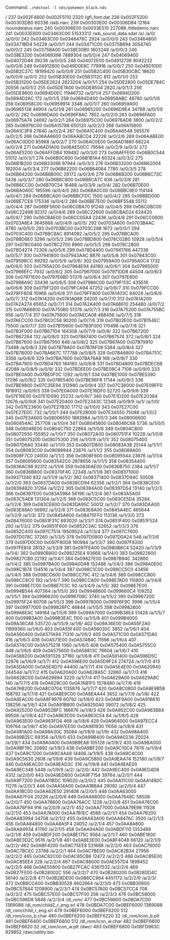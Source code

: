 Command: `./ndstool -l nds/pokemon_black.nds`

/
  237 0x002F4800 0x002F5110      2320 /gfl_font.dat
  238 0x002F5200 0x00303DB0     60336 /skb.narc
  239 0x00303E00 0x00306D84     12164 /soundstatus.narc
  240 0x00306E00 0x0033E510    227088 /titledemo.narc
  241 0x0033E600 0x03463C00  51533312 /wb_sound_data.sdat
/a/
/a/0/
/a/0/0/
  242 0x03463C00 0x0346476C      2924 /a/0/0/0
  243 0x03464800 0x03471BD4     54228 /a/0/0/1
  244 0x03471C00 0x0375B894   3054740 /a/0/0/2
  245 0x0375BA00 0x038E30B0   1603248 /a/0/0/3
  246 0x038E3200 0x04069398   7889304 /a/0/0/4
  247 0x04069400 0x04072D44     39236 /a/0/0/5
  248 0x04072E00 0x04912738   9042232 /a/0/0/6
  249 0x04912800 0x049D0E8C    779916 /a/0/0/7
  250 0x049D1000 0x05B2C37C  18199420 /a/0/0/8
  251 0x05B2C400 0x05B30CBC     18620 /a/0/0/9
/a/0/1/
  252 0x05B30E00 0x05B3112C       812 /a/0/1/0
  253 0x05B31200 0x05DE2624   2823204 /a/0/1/1
  254 0x05DE2800 0x05DE784C     20556 /a/0/1/2
  255 0x05DE7A00 0x05DE8504      2820 /a/0/1/3
  256 0x05DE8600 0x0694D0EC  11946732 /a/0/1/4
  257 0x0694D200 0x0694D2AC       172 /a/0/1/5
  258 0x0694D400 0x06958ABC     46780 /a/0/1/6
  259 0x06958C00 0x06959914      3348 /a/0/1/7
  260 0x06959A00 0x06965138     46904 /a/0/1/8
  261 0x06965200 0x0696D9E4     34788 /a/0/1/9
/a/0/2/
  262 0x0696DA00 0x0696F8AC      7852 /a/0/2/0
  263 0x0696FA00 0x06975A74     24692 /a/0/2/1
  264 0x06975C00 0x06976AD8      3800 /a/0/2/2
  265 0x06976C00 0x06A15788    650120 /a/0/2/3
  266 0x06A15800 0x06A1C3F8     27640 /a/0/2/4
  267 0x06A1C400 0x06AA6548    565576 /a/0/2/5
  268 0x06AA6600 0x06AABCD4     22228 /a/0/2/6
  269 0x06AABE00 0x06AC0DD0     85968 /a/0/2/7
  270 0x06AC0E00 0x06AD1880     68224 /a/0/2/8
  271 0x06AD1A00 0x06AE50CC     79564 /a/0/2/9
/a/0/3/
  272 0x06AE5200 0x06AFFDB4    109492 /a/0/3/0
  273 0x06AFFE00 0x06B0C544     51012 /a/0/3/1
  274 0x06B0C600 0x06B1B1A4     60324 /a/0/3/2
  275 0x06B1B200 0x06B33098     97944 /a/0/3/3
  276 0x06B33200 0x06B62004    192004 /a/0/3/4
  277 0x06B62200 0x06B64064      7780 /a/0/3/5
  278 0x06B64200 0x06B6B00C     28172 /a/0/3/6
  279 0x06B6B200 0x06B6C73C      5436 /a/0/3/7
  280 0x06B6C800 0x06B6CA7C       636 /a/0/3/8
  281 0x06B6CC00 0x06B70C54     16468 /a/0/3/9
/a/0/4/
  282 0x06B70E00 0x06BA0A0C    195596 /a/0/4/0
  283 0x06BA0C00 0x06BBC9E0    114144 /a/0/4/1
  284 0x06BBCA00 0x06BBCFDC      1500 /a/0/4/2
  285 0x06BBD000 0x06BE7CE8    175336 /a/0/4/3
  286 0x06BE7E00 0x06BF5548     55112 /a/0/4/4
  287 0x06BF5600 0x06C0BA70     91248 /a/0/4/5
  288 0x06C0BC00 0x06C22498     92312 /a/0/4/6
  289 0x06C22600 0x06CBAD24    624420 /a/0/4/7
  290 0x06CBAE00 0x06CC05A4     22436 /a/0/4/8
  291 0x06CC0600 0x0703A6E4   3645668 /a/0/4/9
/a/0/5/
  292 0x0703A800 0x0703BAAC      4780 /a/0/5/0
  293 0x0703BC00 0x0703C288      1672 /a/0/5/1
  294 0x0703C400 0x078BC8AC   8914092 /a/0/5/2
  295 0x078BCA00 0x078BD6E0      3296 /a/0/5/3
  296 0x078BD800 0x078C02B0     10928 /a/0/5/4
  297 0x078C0400 0x078C2700      8960 /a/0/5/5
  298 0x078C2800 0x078D4274     72308 /a/0/5/6
  299 0x078D4400 0x07941768    447336 /a/0/5/7
  300 0x07941800 0x07943AAC      8876 /a/0/5/8
  301 0x07943C00 0x079598CC     89292 /a/0/5/9
/a/0/6/
  302 0x07959A00 0x0795A0C4      1732 /a/0/6/0
  303 0x0795A200 0x07964E94     44180 /a/0/6/1
  304 0x07965000 0x07966EFC      7932 /a/0/6/2
  305 0x07967000 0x07971DD8     44504 /a/0/6/3
  306 0x07971E00 0x0797E6B0     51376 /a/0/6/4
  307 0x0797E800 0x07986A9C     33436 /a/0/6/5
  308 0x07986C00 0x079F113C    435516 /a/0/6/6
  309 0x079F1200 0x079FCA94     47252 /a/0/6/7
  310 0x079FCC00 0x079FF6D8     10968 /a/0/6/8
  311 0x079FF800 0x07A1403C     84028 /a/0/6/9
/a/0/7/
  312 0x07A14200 0x07A1A088     24200 /a/0/7/0
  313 0x07A1A200 0x07A2A274     65652 /a/0/7/1
  314 0x07A2A400 0x07A68610    254480 /a/0/7/2
  315 0x07A68800 0x07A750B0     51376 /a/0/7/3
  316 0x07A75200 0x07A755BC       956 /a/0/7/4
  317 0x07A75600 0x07AECA08    488456 /a/0/7/5
  318 0x07AECC00 0x07B02C58     90200 /a/0/7/6
  319 0x07B02E00 0x07B154EC     75500 /a/0/7/7
  320 0x07B15600 0x07B3F000    170496 /a/0/7/8
  321 0x07B3F000 0x07B671D4    164308 /a/0/7/9
/a/0/8/
  322 0x07B67200 0x07B67284       132 /a/0/8/0
  323 0x07B67400 0x07B67574       372 /a/0/8/1
  324 0x07B67600 0x07B67950       848 /a/0/8/2
  325 0x07B67A00 0x07B79910     73488 /a/0/8/3
  326 0x07B79A00 0x07B7AF08      5384 /a/0/8/4
  327 0x07B7B000 0x07BA667C    177788 /a/0/8/5
  328 0x07BA6800 0x07BA751C      3356 /a/0/8/6
  329 0x07BA7600 0x07BA76A8       168 /a/0/8/7
  330 0x07BA7800 0x07BD4760    184160 /a/0/8/8
  331 0x07BD4800 0x07BDEC68     42088 /a/0/8/9
/a/0/9/
  332 0x07BDEE00 0x07BE09C4      7108 /a/0/9/0
  333 0x07BE0A00 0x07BE0F0C      1292 /a/0/9/1
  334 0x07BE1000 0x07BE5390     17296 /a/0/9/2
  335 0x07BE5400 0x07BE96F8     17144 /a/0/9/3
  336 0x07BE9800 0x07C35E94    312980 /a/0/9/4
  337 0x07C36000 0x07E09FF0   1916912 /a/0/9/5
  338 0x07E0A000 0x07E16DF0     52720 /a/0/9/6
  339 0x07E16E00 0x07E1D090     25232 /a/0/9/7
  340 0x07E1D200 0x07E20384     12676 /a/0/9/8
  341 0x07E20400 0x07E2343C     12348 /a/0/9/9
/a/1/
/a/1/0/
  342 0x07E23600 0x07E27B30     17712 /a/1/0/0
  343 0x07E27C00 0x07E27EDC       732 /a/1/0/1
  344 0x07E28000 0x07E3A550     75088 /a/1/0/2
  345 0x07E3A600 0x08006550   1883984 /a/1/0/3
  346 0x08006600 0x080454AC    257708 /a/1/0/4
  347 0x08045600 0x08046C68      5736 /a/1/0/5
  348 0x08046E00 0x0804C750     22864 /a/1/0/6
  349 0x0804C800 0x08072930    155952 /a/1/0/7
  350 0x08072A00 0x080751F4     10228 /a/1/0/8
  351 0x08075200 0x08075300       256 /a/1/0/9
/a/1/1/
  352 0x08075400 0x0807D6A0     33440 /a/1/1/0
  353 0x0807D800 0x08083A38     25144 /a/1/1/1
  354 0x08083C00 0x08089944     23876 /a/1/1/2
  355 0x08089A00 0x0808F7C0     24000 /a/1/1/3
  356 0x0808F800 0x08095544     23876 /a/1/1/4
  357 0x08095600 0x083542C0   2878656 /a/1/1/5
  358 0x08354400 0x0836AC98     92312 /a/1/1/6
  359 0x0836AE00 0x0836B750      2384 /a/1/1/7
  360 0x0836B800 0x08370F4C     22348 /a/1/1/8
  361 0x08371000 0x08371340       832 /a/1/1/9
/a/1/2/
  362 0x08371400 0x0837D94C     50508 /a/1/2/0
  363 0x0837DA00 0x0838CD94     62356 /a/1/2/1
  364 0x0838CE00 0x08394820     31264 /a/1/2/2
  365 0x08394A00 0x08397D54     13140 /a/1/2/3
  366 0x08397E00 0x083A5984     56196 /a/1/2/4
  367 0x083A5A00 0x083C5AE8    131304 /a/1/2/5
  368 0x083C5C00 0x083CE5D4     35284 /a/1/2/6
  369 0x083CE600 0x083DA95C     50012 /a/1/2/7
  370 0x083DAA00 0x083E88A0     56992 /a/1/2/8
  371 0x083E8A00 0x0845A4EC    465644 /a/1/2/9
/a/1/3/
  372 0x0845A600 0x08475FF0    113136 /a/1/3/0
  373 0x08476000 0x0851F31C    693020 /a/1/3/1
  374 0x0851F400 0x0851F524       292 /a/1/3/2
  375 0x0851F600 0x0852C3AC     52652 /a/1/3/3
  376 0x0852C400 0x097C7514  19509524 /a/1/3/4
  377 0x097C7600 0x097D078C     37260 /a/1/3/5
  378 0x097D0800 0x097D0A24       548 /a/1/3/6
  379 0x097D0C00 0x097F80D8    160984 /a/1/3/7
  380 0x097F8200 0x097FE814     26132 /a/1/3/8
  381 0x097FEA00 0x0980B6C4     52420 /a/1/3/9
/a/1/4/
  382 0x0980B800 0x098225E4     93668 /a/1/4/0
  383 0x09822600 0x09827CB0     22192 /a/1/4/1
  384 0x09827E00 0x0987B94C    342860 /a/1/4/2
  385 0x0987BA00 0x098A0DA8    152488 /a/1/4/3
  386 0x098A0E00 0x098C1B74    134516 /a/1/4/4
  387 0x098C1C00 0x098CC5C0     43456 /a/1/4/5
  388 0x098CC600 0x098CC79C       412 /a/1/4/6
  389 0x098CC800 0x098CC8C0       192 /a/1/4/7
  390 0x098CCA00 0x098E7AD0    110800 /a/1/4/8
  391 0x098E7C00 0x098E7C5C        92 /a/1/4/9
/a/1/5/
  392 0x098E7E00 0x0994B544    407364 /a/1/5/0
  393 0x0994B600 0x099660C4    109252 /a/1/5/1
  394 0x09966200 0x0996709C      3740 /a/1/5/2
  395 0x09967200 0x09975F24     60708 /a/1/5/3
  396 0x09976000 0x09976F9C      3996 /a/1/5/4
  397 0x09977000 0x099826FC     46844 /a/1/5/5
  398 0x09982800 0x099A6EAC    149164 /a/1/5/6
  399 0x099A7000 0x099B38E4     51428 /a/1/5/7
  400 0x099B3A00 0x099B3E4C      1100 /a/1/5/8
  401 0x099B4000 0x09A36CA8    535720 /a/1/5/9
/a/1/6/
  402 0x09A36E00 0x0A55F2A0  11699360 /a/1/6/0
  403 0x0A55F400 0x0A56030C      3852 /a/1/6/1
  404 0x0A560400 0x0A571A94     71316 /a/1/6/2
  405 0x0A571C00 0x0A571DA0       416 /a/1/6/3
  406 0x0A571E00 0x0A574B4C     11596 /a/1/6/4
  407 0x0A574C00 0x0A575218      1560 /a/1/6/5
  408 0x0A575400 0x0A5755C0       448 /a/1/6/6
  409 0x0A575600 0x0A58813C     76604 /a/1/6/7
  410 0x0A588200 0x0A591328     37160 /a/1/6/8
  411 0x0A591400 0x0A596D5C     22876 /a/1/6/9
/a/1/7/
  412 0x0A596E00 0x0A5D9F24    274724 /a/1/7/0
  413 0x0A5DA000 0x0A5E4D70     44400 /a/1/7/1
  414 0x0A5E4E00 0x0A620940    244544 /a/1/7/2
  415 0x0A620A00 0x0A628A5C     32860 /a/1/7/3
  416 0x0A628C00 0x0A629894      3220 /a/1/7/4
  417 0x0A629A00 0x0A629A8C       140 /a/1/7/5
  418 0x0A629C00 0x0A7AB1F0   1578480 /a/1/7/6
  419 0x0A7AB200 0x0A8C0704   1135876 /a/1/7/7
  420 0x0A8C0800 0x0A8E9B58    168792 /a/1/7/8
  421 0x0A8E9C00 0x0A8EAA44      3652 /a/1/7/9
/a/1/8/
  422 0x0A8EAC00 0x0A8F9978     60792 /a/1/8/0
  423 0x0A8F9A00 0x0A91B610    138256 /a/1/8/1
  424 0x0A91B800 0x0A9250A0     39072 /a/1/8/2
  425 0x0A925200 0x0A952BFC    186876 /a/1/8/3
  426 0x0A952C00 0x0A963B84     69508 /a/1/8/4
  427 0x0A963C00 0x0A963C54        84 /a/1/8/5
  428 0x0A963E00 0x0A963FD4       468 /a/1/8/6
  429 0x0A964000 0x0A97ECC4    109764 /a/1/8/7
  430 0x0A97EE00 0x0A981930     11056 /a/1/8/8
  431 0x0A981A00 0x0A98A30C     35084 /a/1/8/9
/a/1/9/
  432 0x0A98A400 0x0A99B2EC     69356 /a/1/9/0
  433 0x0A99B400 0x0A9A0238     20024 /a/1/9/1
  434 0x0A9A0400 0x0A9B9EA8    105128 /a/1/9/2
  435 0x0A9BA000 0x0A9BF19C     20892 /a/1/9/3
  436 0x0A9BF200 0x0A9C10C4      7876 /a/1/9/4
  437 0x0A9C1200 0x0A9C4A48     14408 /a/1/9/5
  438 0x0A9C4C00 0x0A9C5630      2608 /a/1/9/6
  439 0x0A9C5800 0x0A9EAA74    152180 /a/1/9/7
  440 0x0A9EAC00 0x0A9EAD3C       316 /a/1/9/8
  441 0x0A9EAE00 0x0A9EC348      5448 /a/1/9/9
/a/2/
/a/2/0/
  442 0x0A9EC400 0x0A9ED4D8      4312 /a/2/0/0
  443 0x0A9ED600 0x0A9F7154     39764 /a/2/0/1
  444 0x0A9F7200 0x0AA11BDC    109020 /a/2/0/2
  445 0x0AA11C00 0x0AA1480C     11276 /a/2/0/3
  446 0x0AA14A00 0x0AA1BBA4     29092 /a/2/0/4
  447 0x0AA1BC00 0x0AA62E50    291408 /a/2/0/5
  448 0x0AA63000 0x0AA67F04     20228 /a/2/0/6
  449 0x0AA68000 0x0AA7648C     58508 /a/2/0/7
  450 0x0AA76600 0x0AA76ACC      1228 /a/2/0/8
  451 0x0AA76C00 0x0AA76F94       916 /a/2/0/9
/a/2/1/
  452 0x0AA77000 0x0AA79E98     11928 /a/2/1/0
  453 0x0AA7A000 0x0AA7B1EC      4588 /a/2/1/1
  454 0x0AA7B200 0x0AA83994     34708 /a/2/1/2
  455 0x0AA83A00 0x0AA847AC      3500 /a/2/1/3
  456 0x0AA84800 0x0AA8A5F4     24052 /a/2/1/4
  457 0x0AA8A600 0x0AA94934     41780 /a/2/1/5
  458 0x0AA94A00 0x0ABDF110   1353488 /a/2/1/6
  459 0x0ABDF200 0x0ABE175C      9564 /a/2/1/7
  460 0x0ABE1800 0x0ABE3D2C      9516 /a/2/1/8
  461 0x0ABE3E00 0x0ABF4048     66120 /a/2/1/9
/a/2/2/
  462 0x0ABF4200 0x0AC75EE8    531688 /a/2/2/0
  463 0x0AC76000 0x0AC7BCEC     23788 /a/2/2/1
  464 0x0AC7BE00 0x0AC82B34     27956 /a/2/2/2
  465 0x0AC82C00 0x0AC85CB8     12472 /a/2/2/3
  466 0x0AC85E00 0x0AC85EE4       228 /a/2/2/4
  467 0x0AC86000 0x0AE557D4   1898452 /a/2/2/5
  468 0x0AE55800 0x0B27FCAC   4367532 /a/2/2/6
  469 0x0B27FE00 0x0B28002C       556 /a/2/2/7
  470 0x0B280200 0x0B28DD4C     56140 /a/2/2/8
  471 0x0B28DE00 0x0B6CC964   4451172 /a/2/2/9
/a/2/3/
  472 0x0B6CCA00 0x0BB30528   4602664 /a/2/3/0
  473 0x0BB30600 0x0BC57844   1208900 /a/2/3/1
  474 0x0BC57A00 0x0BC57CC4       708 /a/2/3/2
  475 0x0BC57E00 0x0BC57F00       256 /a/2/3/3
  476 0x0BC58000 0x0BC596D8      5848 /a/2/3/4
/dl_rom/
  477 0x0BC59800 0x0BDA7C00   1369088 /dl_rom/child2_r_eng.srl
  478 0x0BDA7C00 0x0BEF6000   1369088 /dl_rom/child_r_eng.srl
  479 0x0BEF6000 0x0BEF6200       512 /dl_rom/icon_b.char
  480 0x0BEF6200 0x0BEF6220        32 /dl_rom/icon_b.plt
  481 0x0BEF6400 0x0BEF6600       512 /dl_rom/icon_w.char
  482 0x0BEF6600 0x0BEF6620        32 /dl_rom/icon_w.plt
/dwc/
  483 0x0BEF6800 0x0BFD983C    929852 /dwc/utility.bin
